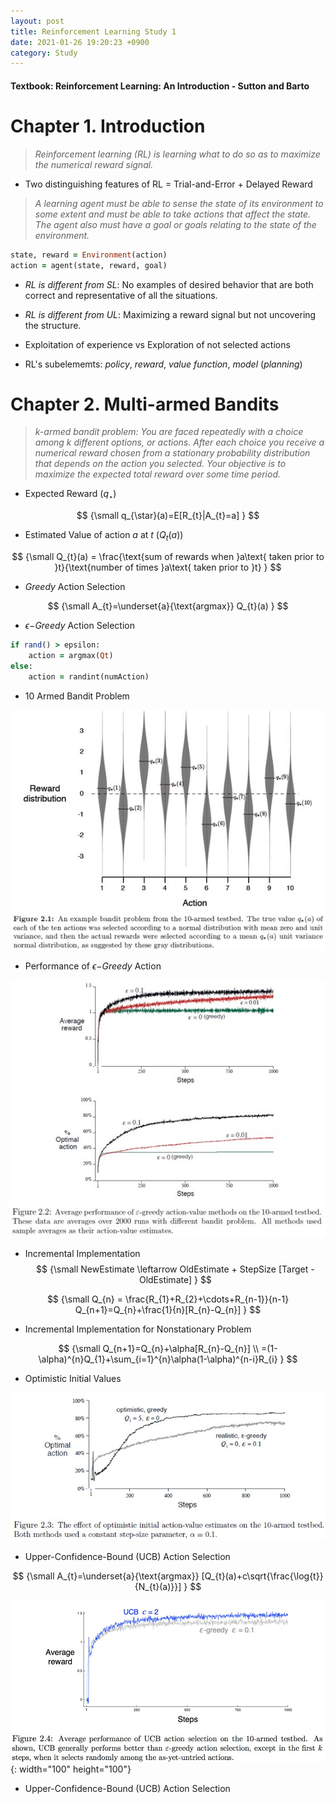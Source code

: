 ```yaml
---
layout: post
title: Reinforcement Learning Study 1
date: 2021-01-26 19:20:23 +0900
category: Study 
---
```

#### Textbook: Reinforcement Learning: An Introduction - Sutton and Barto

# Chapter 1. Introduction
> _Reinforcement learning (RL) is learning what to do so as to maximize the numerical reward signal._

+ Two distinguishing features of RL = Trial-and-Error + Delayed Reward

> _A learning agent must be able to sense the state of its environment to some extent and must be able to take actions that affect the state. The agent also must have a goal or goals relating to the state of the environment._

```ruby
state, reward = Environment(action)
action = agent(state, reward, goal)
```

+ _RL is different from SL_: No examples of desired behavior that are both correct and representative of all the situations.

+ _RL is different from UL_: Maximizing a reward signal but not uncovering the structure.

+ Exploitation of experience vs Exploration of not selected actions

+ RL's subelememts: _policy_, _reward_, _value function_, _model_ (_planning_)


# Chapter 2. Multi-armed Bandits
> _k-armed bandit problem: You are faced repeatedly with a choice among k different options, or actions. After each choice you receive a numerical reward chosen from a stationary probability distribution that depends on the action you selected. Your objective is to maximize the expected total reward over some time period._

+ Expected Reward ($q_{\star}$)

$$ 
{\small
q_{\star}(a)=E[R_{t}|A_{t}=a] 
}
$$

+ Estimated Value of action $a$ at $t$ ($Q_{t}(a)$)

$$
{\small
Q_{t}(a) = \frac{\text{sum of rewards when }a\text{ taken prior to }t}{\text{number of times }a\text{ taken prior to }t}
}
$$

+ _Greedy_ Action Selection

$$
{\small
A_{t}=\underset{a}{\text{argmax}} Q_{t}(a)
}
$$

+ $\epsilon-$_Greedy_ Action Selection

```ruby
if rand() > epsilon:
	action = argmax(Qt)
else:
	action = randint(numAction)
```

+ 10 Armed Bandit Problem

![](/Figs/RL_Sutton/Ch2/10ArmedBandit.jpg)

+ Performance of $\epsilon-$_Greedy_ Action 

![](/Figs/RL_Sutton/Ch2/EpsGreedy.jpg)

+ Incremental Implementation
$$
{\small
NewEstimate \leftarrow OldEstimate + StepSize [Target - OldEstimate]
}
$$

$$
{\small
Q_{n} = \frac{R_{1}+R_{2}+\cdots+R_{n-1}}{n-1}
Q_{n+1}=Q_{n}+\frac{1}{n}[R_{n}-Q_{n}]
}
$$

+ Incremental Implementation for Nonstationary Problem

$$
{\small
Q_{n+1}=Q_{n}+\alpha[R_{n}-Q_{n}] \\
       =(1-\alpha)^{n}Q_{1}+\sum_{i=1}^{n}\alpha(1-\alpha)^{n-i}R_{i}
}
$$


+ Optimistic Initial Values

![](/Figs/RL_Sutton/Ch2/OptInitial.jpg)

+ Upper-Confidence-Bound (UCB) Action Selection

$$
{\small
A_{t}=\underset{a}{\text{argmax}} [Q_{t}(a)+c\sqrt{\frac{\log{t}}{N_{t}(a)}}]
}
$$

![](/Figs/RL_Sutton/Ch2/UCB.jpg){: width="100" height="100"}

+ Upper-Confidence-Bound (UCB) Action Selection
